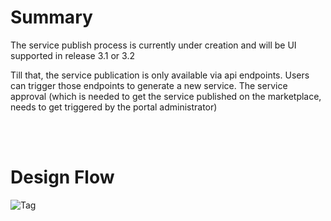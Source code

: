 # Summary

The service publish process is currently under creation and will be UI supported in release 3.1 or 3.2

Till that, the service publication is only available via api endpoints. Users can trigger those endpoints to generate a new service. The service approval (which is needed to get the service published on the marketplace, needs to get triggered by the portal administrator)

<br>
<br>

# Design Flow

![Tag](https://img.shields.io/static/v1?label=&message=ImplementationOngoing&color=yellow&style=flat)

<br>
<br>
